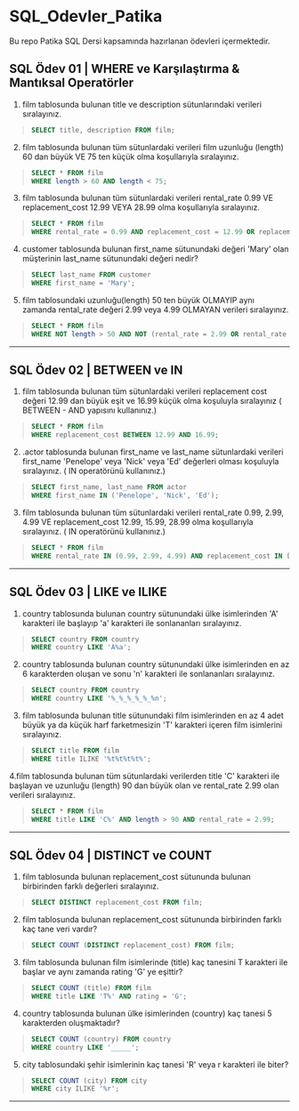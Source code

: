 # SQL_Odevler_Patika
Bu repo Patika SQL Dersi kapsamında hazırlanan ödevleri içermektedir.

## SQL Ödev 01 | WHERE ve Karşılaştırma & Mantıksal Operatörler

1. film tablosunda bulunan title ve description sütunlarındaki verileri sıralayınız.

> ```sql
> SELECT title, description FROM film;

2. film tablosunda bulunan tüm sütunlardaki verileri film uzunluğu (length) 60 dan büyük VE 75 ten küçük olma koşullarıyla sıralayınız.

> ```sql
> SELECT * FROM film 
> WHERE length > 60 AND length < 75;

3. film tablosunda bulunan tüm sütunlardaki verileri rental_rate 0.99 VE replacement_cost 12.99 VEYA 28.99 olma koşullarıyla sıralayınız.

> ```sql
> SELECT * FROM film
> WHERE rental_rate = 0.99 AND replacement_cost = 12.99 OR replacement_cost = 28.99;

4. customer tablosunda bulunan first_name sütunundaki değeri 'Mary' olan müşterinin last_name sütunundaki değeri nedir?

> ```sql
> SELECT last_name FROM customer
> WHERE first_name = 'Mary';

5. film tablosundaki uzunluğu(length) 50 ten büyük OLMAYIP aynı zamanda rental_rate değeri 2.99 veya 4.99 OLMAYAN verileri sıralayınız.

> ```sql
> SELECT * FROM film
> WHERE NOT length > 50 AND NOT (rental_rate = 2.99 OR rental_rate = 4.99);

________________________________


## SQL Ödev 02 | BETWEEN ve IN

1. film tablosunda bulunan tüm sütunlardaki verileri replacement cost değeri 12.99 dan büyük eşit ve 16.99 küçük olma koşuluyla sıralayınız ( BETWEEN - AND yapısını kullanınız.)

> ```sql
> SELECT * FROM film
> WHERE replacement_cost BETWEEN 12.99 AND 16.99;

2. .actor tablosunda bulunan first_name ve last_name sütunlardaki verileri first_name 'Penelope' veya 'Nick' veya 'Ed' değerleri olması koşuluyla sıralayınız. ( IN operatörünü kullanınız.)

> ```sql
> SELECT first_name, last_name FROM actor
> WHERE first_name IN ('Penelope', 'Nick', 'Ed');

3. film tablosunda bulunan tüm sütunlardaki verileri rental_rate 0.99, 2.99, 4.99 VE replacement_cost 12.99, 15.99, 28.99 olma koşullarıyla sıralayınız. ( IN operatörünü kullanınız.)

> ```sql
> SELECT * FROM film
> WHERE rental_rate IN (0.99, 2.99, 4.99) AND replacement_cost IN (12.99, 15.99, 28.00);

________________________________


## SQL Ödev 03 | LIKE ve ILIKE

1. country tablosunda bulunan country sütunundaki ülke isimlerinden 'A' karakteri ile başlayıp 'a' karakteri ile sonlananları sıralayınız.

> ```sql
> SELECT country FROM country
> WHERE country LIKE 'A%a';

2. country tablosunda bulunan country sütunundaki ülke isimlerinden en az 6 karakterden oluşan ve sonu 'n' karakteri ile sonlananları sıralayınız.

> ```sql
> SELECT country FROM country
> WHERE country LIKE '%_%_%_%_%_%n';

3. film tablosunda bulunan title sütunundaki film isimlerinden en az 4 adet büyük ya da küçük harf farketmesizin 'T' karakteri içeren film isimlerini sıralayınız.

> ```sql
> SELECT title FROM film
> WHERE title ILIKE '%t%t%t%t%';

4.film tablosunda bulunan tüm sütunlardaki verilerden title 'C' karakteri ile başlayan ve uzunluğu (length) 90 dan büyük olan ve rental_rate 2.99 olan verileri sıralayınız.

> ```sql
> SELECT * FROM film
> WHERE title LIKE 'C%' AND length > 90 AND rental_rate = 2.99;

________________________________


## SQL Ödev 04 | DISTINCT ve COUNT

1. film tablosunda bulunan replacement_cost sütununda bulunan birbirinden farklı değerleri sıralayınız.

> ```sql
> SELECT DISTINCT replacement_cost FROM film;

2. film tablosunda bulunan replacement_cost sütununda birbirinden farklı kaç tane veri vardır?

> ```sql
> SELECT COUNT (DISTINCT replacement_cost) FROM film;

3. film tablosunda bulunan film isimlerinde (title) kaç tanesini T karakteri ile başlar ve aynı zamanda rating 'G' ye eşittir?

> ```sql
> SELECT COUNT (title) FROM film
> WHERE title LIKE 'T%' AND rating = 'G';

4. country tablosunda bulunan ülke isimlerinden (country) kaç tanesi 5 karakterden oluşmaktadır?

> ```sql
> SELECT COUNT (country) FROM country
> WHERE country LIKE '_____';

5. city tablosundaki şehir isimlerinin kaç tanesi 'R' veya r karakteri ile biter?

> ```sql
> SELECT COUNT (city) FROM city
> WHERE city ILIKE '%r';

________________________________


